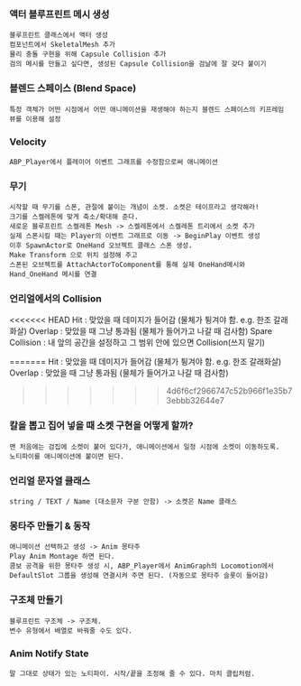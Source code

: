 ### 액터 블루프린트 메시 생성

    블루프린트 클래스에서 액터 생성
    컴포넌트에서 SkeletalMesh 추가
    물리 충돌 구현을 위해 Capsule Collision 추가
    검의 메시를 만들고 싶다면, 생성된 Capsule Collision을 검날에 잘 갖다 붙이기

### 블렌드 스페이스 (Blend Space)

    특정 객체가 어떤 시점에서 어떤 애니메이션을 재생해야 하는지 블렌드 스페이스의 키프레임 뷰를 이용해 설정


### Velocity

    ABP_Player에서 플레이어 이벤트 그래프를 수정함으로써 애니메이션


### 무기

    시작할 때 무기를 스폰, 관절에 붙이는 개념이 소켓. 소켓은 테이프라고 생각해라!
    크기를 스켈레톤에 맞게 축소/확대해 준다.
    새로운 블루프린트 스켈레톤 Mesh -> 스켈레톤에서 스켈레톤 트리에서 소켓 추가
    실제 스폰시킬 때는 Player의 이벤트 그래프로 이동 -> BeginPlay 이벤트 생성
    이후 SpawnActor로 OneHand 오브젝트 클래스 스폰 생성.
    Make Transform 으로 위치 설정해 주고
    스폰된 오브젝트를 AttachActorToComponent를 통해 실제 OneHand메시와 Hand_OneHand 메시를 연결

### 언리얼에서의 Collision

<<<<<<< HEAD
Hit : 맞았을 때 데미지가 들어감 (물체가 튕겨야 함. e.g. 한조 갈래화살)
Overlap : 맞았을 때 그냥 통과됨 (물체가 들어가고 나갈 때 검사함)
Spare Collision : 내 앞의 공간을 설정하고 그 범위 안에 있으면 Collision(쓰지 말기)

=======
    Hit : 맞았을 때 데미지가 들어감 (물체가 튕겨야 함. e.g. 한조 갈래화살)
    Overlap : 맞았을 때 그냥 통과됨 (물체가 들어가고 나갈 때 검사함)
>>>>>>> 4d6f6cf2966747c52b966f1e35b73ebbb32644e7

### 칼을 뽑고 집어 넣을 때 소켓 구현을 어떻게 할까?

    맨 처음에는 검집에 소켓이 붙어 있다가, 애니메이션에서 일정 시점에 소켓이 이동하도록.
    노티파이를 애니메이션에 붙이면 된다.


### 언리얼 문자열 클래스

    string / TEXT / Name (대소문자 구분 안함) -> 소켓은 Name 클래스

### 몽타주 만들기 & 동작

    애니메이션 선택하고 생성 -> Anim 몽타주
    Play Anim Montage 하면 된다.
    콤보 공격을 위한 몽타주 생성 시, ABP_Player에서 AnimGraph의 Locomotion에서 DefaultSlot 그룹을 생성해 연결시켜 주면 된다. (자동으로 몽타주 슬롯이 들어감)

### 구조체 만들기

    블루프린트 구조체 -> 구조체.
    변수 유형에서 배열로 바꿔줄 수도 있다.

### Anim Notify State

    말 그대로 상태가 있는 노티파이. 시작/끝을 조정해 줄 수 있다. 마치 클립처럼.

